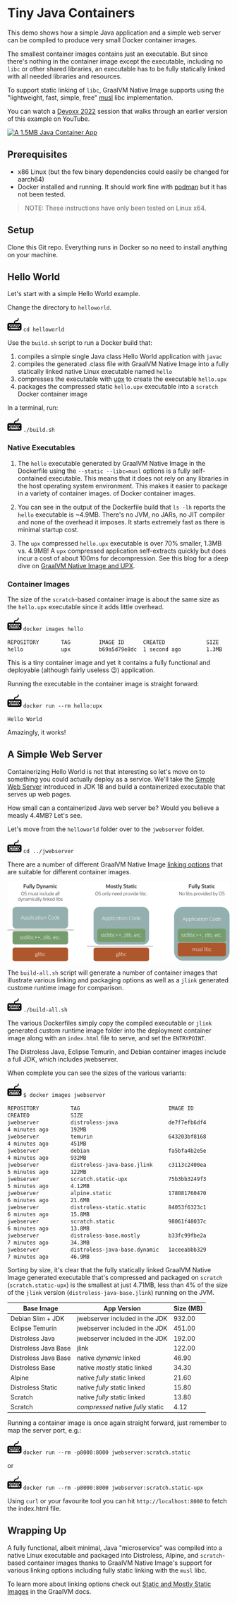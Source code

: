 # Tiny Java Containers

This demo shows how a simple Java application and a simple web
server can be compiled to produce very small Docker container images. 

The smallest container images contains just an executable. But since there's
nothing in the container image except the executable, including no `libc` or other
shared libraries, an executable has to be fully statically linked with all
needed libraries and resources.

To support static linking of `libc`, GraalVM Native Image supports using the
"lightweight, fast, simple, free" [musl](https://musl.libc.org/) libc
implementation.

You can watch a [Devoxx 2022](https://devoxx.be/) session that walks through
an earlier version of this example on YouTube. 

[![A 1.5MB Java Container
App](images/youtube.png)](https://youtu.be/6wYrAtngIVo)

## Prerequisites

* x86 Linux (but the few binary dependencies could easily be changed for aarch64)
* Docker installed and running. It should work fine with [podman](https://podman.io/) but it has not been tested.

> NOTE: These instructions have only been tested on Linux x64.

## Setup

Clone this Git repo. Everything runs in Docker so no need to install anything
on your machine.

## Hello World

Let's start with a simple Hello World example.

Change the directory to `helloworld`.

![](images/keyboard.jpg) `cd helloworld`

Use the `build.sh` script to run a Docker build that:
1. compiles a simple single Java class Hello World application with `javac`
2. compiles the generated .class file with GraalVM Native Image into a fully
statically linked native Linux executable named `hello`
3. compresses the executable with [upx](https://upx.github.io/) to create the
executable `hello.upx`
4. packages the compressed static `hello.upx` executable into a `scratch` Docker
container image

In a terminal, run:

![](images/keyboard.jpg) `./build.sh`

### Native Executables

1. The `hello` executable generated by GraalVM Native Image in the Dockerfile
   using the `--static --libc=musl` options is a fully self-contained
   executable. This means that it does not rely on any libraries in the host
   operating system environment. This makes it easier to package in a variety of container images.
   of Docker container images.

2. You can see in the output of the Dockerfile build that `ls -lh` reports the
   `hello` executable is ~4.9MB. There's no JVM, no JARs, no JIT compiler and
   none of the overhead it imposes. It starts extremely fast as there is minimal
   startup cost.

3. The `upx` compressed `hello.upx` executable is over 70% smaller, 1.3MB vs.
   4.9MB! A `upx` compressed application self-extracts quickly but does incur a
   cost of about 100ms for decompression. See this blog for a deep dive on
   [GraalVM Native Image and
   UPX](https://medium.com/graalvm/compressed-graalvm-native-images-4d233766a214).  

### Container Images

The size of the `scratch`-based container image is about the same size as the `hello.upx`
executable since it adds little overhead.

![](images/keyboard.jpg) `docker images hello`

```shell
REPOSITORY       TAG         IMAGE ID      CREATED             SIZE
hello            upx         b69a5d79e8dc  1 second ago        1.3MB
```

This is a tiny container image and yet it contains a fully functional and
deployable (although fairly useless 😉) application.  

Running the executable in the container image is straight forward:

![](images/keyboard.jpg) `docker run --rm hello:upx`

```shell
Hello World
```

Amazingly, it works!

## A Simple Web Server

Containerizing Hello World is not that interesting so let's move on to something
you could actually deploy as a service. We'll take the [Simple Web
Server](https://blogs.oracle.com/javamagazine/post/java-18-simple-web-server)
introduced in JDK 18 and build a containerized executable that serves up web
pages.

How small can a containerized Java web server be? Would you believe a measly
4.4MB? Let's see.

Let's move from the `helloworld` folder over to the `jwebserver` folder. 

![](images/keyboard.jpg) `cd ../jwebserver`

There are a number of different GraalVM Native Image [linking
options](https://www.graalvm.org/22.0/reference-manual/native-image/StaticImages/)
that are suitable for different container images.

![](images/linkingoptions.png)

The `build-all.sh` script will generate a number of container images that
illustrate various linking and packaging options as well as a `jlink` generated
custome runtime image for comparison.

![](images/keyboard.jpg) `./build-all.sh`

The various Dockerfiles simply copy the compiled executable or `jlink` generated
custom runtime image folder into the deployment container image along with an
`index.html` file to serve, and set the `ENTRYPOINT`.

The Distroless Java, Eclipse Temurin, and Debian container images include a full
JDK, which includes jwebserver.

When complete you can see the sizes of the various variants:

![](images/keyboard.jpg) `$ docker images jwebserver`

```shell
REPOSITORY          TAG                            IMAGE ID            CREATED             SIZE
jwebserver          distroless-java                de7f7efb6df4        4 minutes ago       192MB
jwebserver          temurin                        643203bf8168        4 minutes ago       451MB
jwebserver          debian                         fa5bfa4b2e5e        4 minutes ago       932MB
jwebserver          distroless-java-base.jlink     c3113c2400ea        5 minutes ago       122MB
jwebserver          scratch.static-upx             75b3bb3249f3        5 minutes ago       4.12MB
jwebserver          alpine.static                  178081760470        6 minutes ago       21.6MB
jwebserver          distroless-static.static       84053f6323c1        6 minutes ago       15.8MB
jwebserver          scratch.static                 98061f48037c        6 minutes ago       13.8MB
jwebserver          distroless-base.mostly         b33fc99fbe2a        7 minutes ago       34.3MB
jwebserver          distroless-java-base.dynamic   1aceeabbb329        7 minutes ago       46.9MB
```

Sorting by size, it's clear that the fully statically linked GraalVM Native
Image generated executable that's compressed and packaged on `scratch`
(`scratch.static-upx`) is the smallest at just 4.71MB, less than 4% of the size
of the `jlink` version (`distroless-java-base.jlink`) running on the JVM.

| Base Image           | App Version                        | Size (MB) |
| -------------------- | ---------------------------------- | --------- |
| Debian Slim + JDK    | jwebserver included in the JDK     |    932.00 |
| Eclipse Temurin      | jwebserver included in the JDK     |    451.00 |
| Distroless Java      | jwebserver included in the JDK     |    192.00 |
| Distroless Java Base | jlink                              |    122.00 |
| Distroless Java Base | native *dynamic* linked            |     46.90 |
| Distroless Base      | native *mostly* static linked      |     34.30 |
| Alpine               | native *fully* static linked       |     21.60 |
| Distroless Static    | native *fully* static linked       |     15.80 |
| Scratch              | native *fully* static linked       |     13.80 |
| Scratch              | *compressed* native *fully* static |      4.12 |

Running a container image is once again straight forward, just remember to map
the server port, e.g.:

![](images/keyboard.jpg) `docker run --rm -p8000:8000 jwebserver:scratch.static`

or

![](images/keyboard.jpg) `docker run --rm -p8000:8000 jwebserver:scratch.static-upx`

Using `curl` or your favourite tool you can hit `http://localhost:8000` to fetch
the index.html file.

## Wrapping Up

A fully functional, albeit minimal, Java "microservice" was compiled into a
native Linux executable and packaged into Distroless, Alpine, and
`scratch`-based container images thanks to GraalVM Native Image's support for
various linking options including fully static linking with the `musl` libc.

To learn more about linking options check out [Static and Mostly Static
Images](https://www.graalvm.org/latest/reference-manual/native-image/guides/build-static-executables/)
in the GraalVM docs.